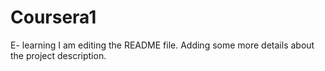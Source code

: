 # Coursera1
E- learning
I am editing the README file. Adding some more details about the project description.
